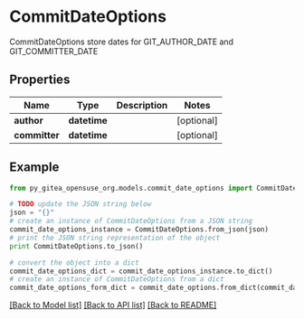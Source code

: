 # CommitDateOptions

CommitDateOptions store dates for GIT_AUTHOR_DATE and GIT_COMMITTER_DATE

## Properties

Name | Type | Description | Notes
------------ | ------------- | ------------- | -------------
**author** | **datetime** |  | [optional] 
**committer** | **datetime** |  | [optional] 

## Example

```python
from py_gitea_opensuse_org.models.commit_date_options import CommitDateOptions

# TODO update the JSON string below
json = "{}"
# create an instance of CommitDateOptions from a JSON string
commit_date_options_instance = CommitDateOptions.from_json(json)
# print the JSON string representation of the object
print CommitDateOptions.to_json()

# convert the object into a dict
commit_date_options_dict = commit_date_options_instance.to_dict()
# create an instance of CommitDateOptions from a dict
commit_date_options_form_dict = commit_date_options.from_dict(commit_date_options_dict)
```
[[Back to Model list]](../README.md#documentation-for-models) [[Back to API list]](../README.md#documentation-for-api-endpoints) [[Back to README]](../README.md)


